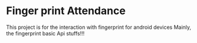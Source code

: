 # Finger print Attendance
This project is for the interaction with fingerprint for android devices
Mainly, the fingerprint basic Api stuffs!!!

